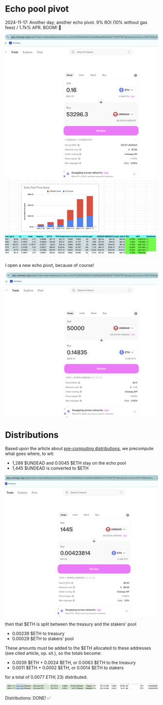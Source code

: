 # Echo pool pivot

2024-11-17: Another day; another echo pivot. 9% ROI (10% without gas fees) / 1.7k% APR. BOOM! 🌟

![Close echo pool pivot](imgs/01a-close-echo-pivot.png)
![Record results](imgs/01b-record.png)

I open a new echo pivot, because of course! 

![Open a new echo pool pivot](imgs/01c-open-echo-pivot.png)

# Distributions

Based upon the article about [pre-computing distributions](../../../../articles/distributions.md), we precompute what goes where, to wit:

* 1,288 $UNDEAD and 0.0045 $ETH stay on the echo pool
* 1,445 $UNDEAD is converted to $ETH

![swap $UNDEAD before transferring liquidity](imgs/02-swap-undead.png)

then that $ETH is split between the treasury and the stakers' pool

* 0.00239 $ETH to treasury
* 0.00029 $ETH to stakers' pool

These amounts must be added to the $ETH allocated to these addresses (see cited article, op. sit.), so the totals become:

* 0.0039 $ETH + 0.0024 $ETH, or 0.0063 $ETH to the treasury
* 0.0011 $ETH + 0.0002 $ETH, or 0.0014 $ETH to stakers

for a total of 0.0077 $ETH (~$23) distributed.

![Gains distributed](imgs/03-distributions.png)

Distributions: DONE! ✅
